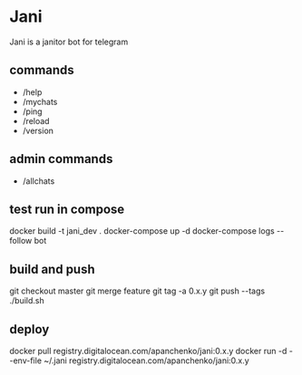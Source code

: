# Jani

Jani is a janitor bot for telegram

## commands

- /help
- /mychats
- /ping
- /reload
- /version

## admin commands

- /allchats

## test run in compose

docker build -t jani_dev .
docker-compose up -d
docker-compose logs --follow bot

## build and push

git checkout master
git merge feature
git tag -a 0.x.y
git push --tags
./build.sh

## deploy

docker pull registry.digitalocean.com/apanchenko/jani:0.x.y
docker run -d --env-file ~/.jani registry.digitalocean.com/apanchenko/jani:0.x.y

